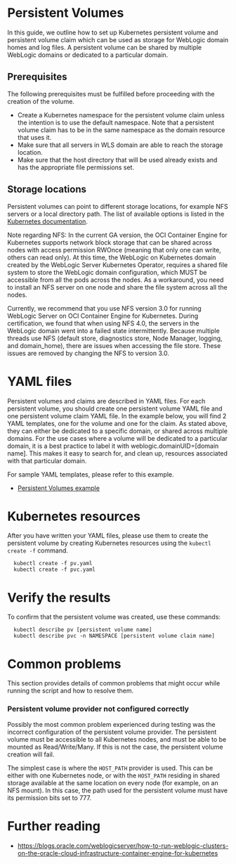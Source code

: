 
# Persistent Volumes

In this guide, we outline how to set up Kubernetes persistent volume and persistent volume claim which can be used as storage for WebLogic domain homes and log files. A persistent volume can be shared by multiple WebLogic domains or dedicated to a particular domain.

## Prerequisites

The following prerequisites must be fulfilled before proceeding with the creation of the volume.
* Create a Kubernetes namespace for the persistent volume claim unless the intention is to use the default namespace. Note that a persistent volume claim has to be in the same namespace as the domain resource that uses it.
* Make sure that all servers in WLS domain are able to reach the storage location.
* Make sure that the host directory that will be used already exists and has the appropriate file permissions set.

## Storage locations
Persistent volumes can point to different storage locations, for example NFS servers or a local directory path. The list of available options is listed in the [Kubernetes documentation](https://kubernetes.io/docs/concepts/storage/persistent-volumes/).

Note regarding NFS:
In the current GA version, the OCI Container Engine for Kubernetes supports network block storage that can be shared across nodes with access permission RWOnce (meaning that only one can write, others can read only). At this time, the WebLogic on Kubernetes domain created by the WebLogic Server Kubernetes Operator, requires a shared file system to store the WebLogic domain configuration, which MUST be accessible from all the pods across the nodes. As a workaround, you need to install an NFS server on one node and share the file system across all the nodes.

Currently, we recommend that you use NFS version 3.0 for running WebLogic Server on OCI Container Engine for Kubernetes. During certification, we found that when using NFS 4.0, the servers in the WebLogic domain went into a failed state intermittently. Because multiple threads use NFS (default store, diagnostics store, Node Manager, logging, and domain_home), there are issues when accessing the file store. These issues are removed by changing the NFS to version 3.0.

# YAML files

Persistent volumes and claims are described in YAML files. For each persistent volume, you should create one persistent volume YAML file and one persistent volume claim YAML file. In the example below, you will find 2 YAML templates, one for the volume and one for the claim. As stated above, they can either be dedicated to a specific domain, or shared across multiple domains. For the use cases where a volume will be dedicated to a particular domain, it is a best practice to label it with weblogic.domainUID=[domain name]. This makes it easy to search for, and clean up, resources associated with that particular domain.

For sample YAML templates, please refer to this example.
* [Persistent Volumes example](../kubernetes/samples/scripts/create-weblogic-domain-pv-pvc/README.md)

# Kubernetes resources

After you have written your YAML files, please use them to create the persistent volume by creating Kubernetes resources using the `kubectl create -f` command.

```
  kubectl create -f pv.yaml
  kubectl create -f pvc.yaml

```

# Verify the results

To confirm that the persistent volume was created, use these commands:

```
  kubectl describe pv [persistent volume name]
  kubectl describe pvc -n NAMESPACE [persistent volume claim name]

```

# Common problems

This section provides details of common problems that might occur while running the script and how to resolve them.

### Persistent volume provider not configured correctly

Possibly the most common problem experienced during testing was the incorrect configuration of the persistent volume provider. The persistent volume must be accessible to all Kubernetes nodes, and must be able to be mounted as Read/Write/Many. If this is not the case, the persistent volume creation will fail.

The simplest case is where the `HOST_PATH` provider is used. This can be either with one Kubernetes node, or with the `HOST_PATH` residing in shared storage available at the same location on every node (for example, on an NFS mount). In this case, the path used for the persistent volume must have its permission bits set to 777.

# Further reading

* https://blogs.oracle.com/weblogicserver/how-to-run-weblogic-clusters-on-the-oracle-cloud-infrastructure-container-engine-for-kubernetes

